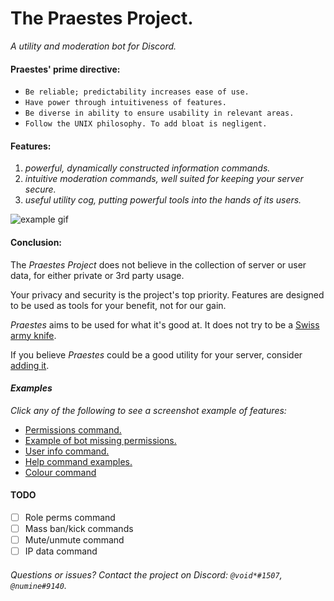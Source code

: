 # **The Praestes Project.**
*A utility and moderation bot for Discord.*

#### **Praestes' prime directive:**
* `Be reliable; predictability increases ease of use.`
* `Have power through intuitiveness of features.`
* `Be diverse in ability to ensure usability in relevant areas.`
* `Follow the UNIX philosophy. To add bloat is negligent.`

#### **Features:**
1. *powerful, dynamically constructed information commands.*
2. *intuitive moderation commands, well suited for keeping your server secure.*
3. *useful utility cog, putting powerful tools into the hands of its users.*

![example gif](https://github.com/voidoakenduck/Praestes/blob/main/zRTMTXdBVb.gif)

#### **Conclusion:**
The *Praestes Project* does not believe in the collection of server or user data, for either private or 3rd party usage.

Your privacy and security is the project's top priority. Features are designed to be used as tools for your benefit, not for our gain.

*Praestes* aims to be used for what it's good at. It does not try to be a [Swiss army knife](https://homepage.cs.uri.edu/~thenry/resources/unix_art/ch01s06.html).

If you believe *Praestes* could be a good utility for your server, consider [adding it](https://discord.com/oauth2/authorize?client_id=788206328916738072&scope=bot&permissions=2147483647).

#### *Examples*
*Click any of the following to see a screenshot example of features:*

* [Permissions command.](https://media.discordapp.net/attachments/788211981051101214/808446564213194802/unknown.png)
* [Example of bot missing permissions.](https://media.discordapp.net/attachments/788211981051101214/808447457666793482/unknown.png)
* [User info command.](https://media.discordapp.net/attachments/796620072608333834/808448449422032906/unknown.png?width=565&height=676)
* [Help command examples.](https://media.discordapp.net/attachments/788211981051101214/808451341995081788/unknown.png?width=478&height=676)
* [Colour command](https://media.discordapp.net/attachments/788211981051101214/808451995828617246/unknown.png)

#### TODO
* [ ] Role perms command
* [ ] Mass ban/kick commands
* [ ] Mute/unmute command
* [ ] IP data command

###### Questions or issues? Contact the project on Discord: `@void*#1507`, `@numine#9140`.
